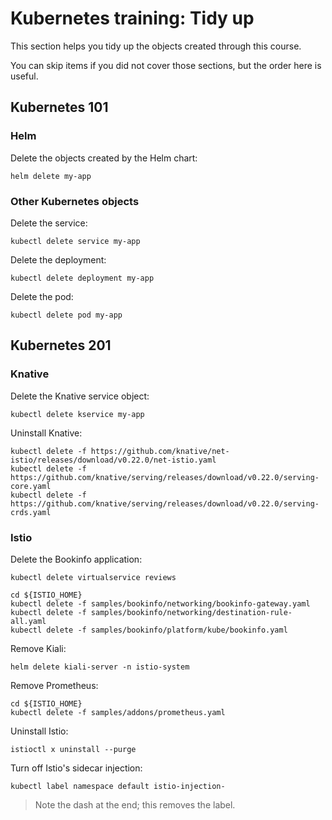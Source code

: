 # Kubernetes training: Tidy up

This section helps you tidy up the objects created through this course.

You can skip items if you did not cover those sections, but the order here is useful.

## Kubernetes 101

### Helm

Delete the objects created by the Helm chart:

    helm delete my-app

### Other Kubernetes objects

Delete the service:

    kubectl delete service my-app

Delete the deployment:

    kubectl delete deployment my-app

Delete the pod:

    kubectl delete pod my-app

## Kubernetes 201

### Knative

Delete the Knative service object:

    kubectl delete kservice my-app

Uninstall Knative:

    kubectl delete -f https://github.com/knative/net-istio/releases/download/v0.22.0/net-istio.yaml
    kubectl delete -f https://github.com/knative/serving/releases/download/v0.22.0/serving-core.yaml
    kubectl delete -f https://github.com/knative/serving/releases/download/v0.22.0/serving-crds.yaml

### Istio

Delete the Bookinfo application:

    kubectl delete virtualservice reviews
    
    cd ${ISTIO_HOME}
    kubectl delete -f samples/bookinfo/networking/bookinfo-gateway.yaml
    kubectl delete -f samples/bookinfo/networking/destination-rule-all.yaml
    kubectl delete -f samples/bookinfo/platform/kube/bookinfo.yaml

Remove Kiali:

    helm delete kiali-server -n istio-system

Remove Prometheus:

    cd ${ISTIO_HOME}
    kubectl delete -f samples/addons/prometheus.yaml

Uninstall Istio:

    istioctl x uninstall --purge

Turn off Istio's sidecar injection:

    kubectl label namespace default istio-injection-

> Note the dash at the end; this removes the label.
